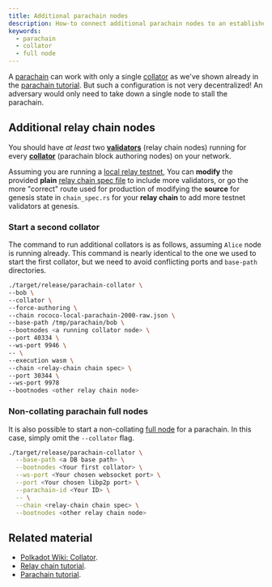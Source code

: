 ```yaml
---
title: Additional parachain nodes
description: How-to connect additional parachain nodes to an established local relay testnet 
keywords:
  - parachain
  - collator
  - full node
---
```


<!-- TODO NAV.YAML -->
<!-- content/md/en/docs/tutorials/connect-other-chains/parachain.md in next steps once in nav -->

A [parachain](/reference/glossary/#parachain) can work with only a single [collator](/reference/glossary/#collator) as we've shown already in the [parachain tutorial](/tutorials/connect-other-chains/parachain/).
But such a configuration is not very decentralized!
An adversary would only need to take down a single node to stall the parachain.

## Additional relay chain nodes

You should have _at least_ two [**validators**](/reference/glossary/#validators) (relay chain nodes) running for every [**collator**](/reference/glossary/#collator) (parachain block authoring nodes) on your network.

Assuming you are running a [local relay testnet](/tutorials/connect-other-chains/local-relay/), 
You can **modify** the provided **plain** [relay chain spec file](/tutorials/connect-other-chains/relay-chain#pre-configured-chain-spec-files) to include more validators, or go the more "correct" route used for production of modifying the **source** for genesis state in `chain_spec.rs` for your **relay chain** to add more testnet validators at genesis.

### Start a second collator

The command to run additional collators is as follows, assuming `Alice` node is running already.
This command is nearly identical to the one we used to start the first collator, but we need to avoid conflicting ports and `base-path` directories.

```bash
./target/release/parachain-collator \
--bob \
--collator \
--force-authoring \
--chain rococo-local-parachain-2000-raw.json \
--base-path /tmp/parachain/bob \
--bootnodes <a running collator node> \
--port 40334 \
--ws-port 9946 \
-- \
--execution wasm \
--chain <relay-chain chain spec> \
--port 30344 \
--ws-port 9978
--bootnodes <other relay chain node>
```

### Non-collating parachain full nodes

It is also possible to start a non-collating [full node](/reference/glossary/#full-node) for a parachain.
In this case, simply omit the `--collator` flag.

```bash
./target/release/parachain-collator \
  --base-path <a DB base path> \
  --bootnodes <Your first collator> \
  --ws-port <Your chosen websocket port> \
  --port <Your chosen libp2p port> \
  --parachain-id <Your ID> \
  -- \
  --chain <relay-chain chain spec> \
  --bootnodes <other relay chain node>
```

## Related material

- [Polkadot Wiki: Collator](https://wiki.polkadot.network/docs/learn-collator).
- [Relay chain tutorial](/tutorials/connect-other-chains/relay-chain).
- [Parachain tutorial](/tutorials/connect-other-chains/parachain/).